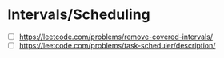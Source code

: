 # Intervals/Scheduling
- [ ] https://leetcode.com/problems/remove-covered-intervals/
- [ ] https://leetcode.com/problems/task-scheduler/description/